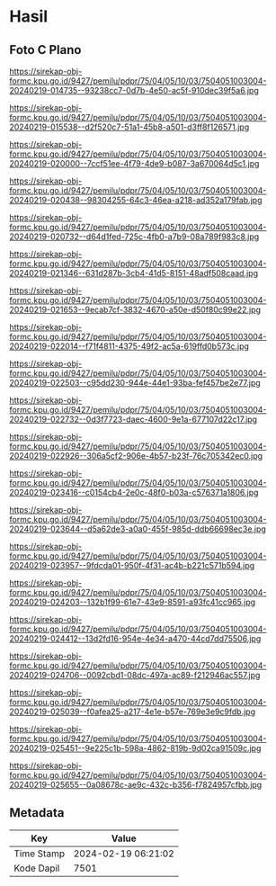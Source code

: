 # Hasil

## Foto C Plano

https://sirekap-obj-formc.kpu.go.id/9427/pemilu/pdpr/75/04/05/10/03/7504051003004-20240219-014735--93238cc7-0d7b-4e50-ac5f-910dec39f5a6.jpg

https://sirekap-obj-formc.kpu.go.id/9427/pemilu/pdpr/75/04/05/10/03/7504051003004-20240219-015538--d2f520c7-51a1-45b8-a501-d3ff8f126571.jpg

https://sirekap-obj-formc.kpu.go.id/9427/pemilu/pdpr/75/04/05/10/03/7504051003004-20240219-020000--7ccf51ee-4f79-4de9-b087-3a670064d5c1.jpg

https://sirekap-obj-formc.kpu.go.id/9427/pemilu/pdpr/75/04/05/10/03/7504051003004-20240219-020438--98304255-64c3-46ea-a218-ad352a179fab.jpg

https://sirekap-obj-formc.kpu.go.id/9427/pemilu/pdpr/75/04/05/10/03/7504051003004-20240219-020732--d64d1fed-725c-4fb0-a7b9-08a789f983c8.jpg

https://sirekap-obj-formc.kpu.go.id/9427/pemilu/pdpr/75/04/05/10/03/7504051003004-20240219-021346--631d287b-3cb4-41d5-8151-48adf508caad.jpg

https://sirekap-obj-formc.kpu.go.id/9427/pemilu/pdpr/75/04/05/10/03/7504051003004-20240219-021653--9ecab7cf-3832-4670-a50e-d50f80c99e22.jpg

https://sirekap-obj-formc.kpu.go.id/9427/pemilu/pdpr/75/04/05/10/03/7504051003004-20240219-022014--f71f4811-4375-49f2-ac5a-619ffd0b573c.jpg

https://sirekap-obj-formc.kpu.go.id/9427/pemilu/pdpr/75/04/05/10/03/7504051003004-20240219-022503--c95dd230-944e-44e1-93ba-fef457be2e77.jpg

https://sirekap-obj-formc.kpu.go.id/9427/pemilu/pdpr/75/04/05/10/03/7504051003004-20240219-022732--0d3f7723-daec-4600-9e1a-677107d22c17.jpg

https://sirekap-obj-formc.kpu.go.id/9427/pemilu/pdpr/75/04/05/10/03/7504051003004-20240219-022926--306a5cf2-906e-4b57-b23f-76c705342ec0.jpg

https://sirekap-obj-formc.kpu.go.id/9427/pemilu/pdpr/75/04/05/10/03/7504051003004-20240219-023416--c0154cb4-2e0c-48f0-b03a-c576371a1806.jpg

https://sirekap-obj-formc.kpu.go.id/9427/pemilu/pdpr/75/04/05/10/03/7504051003004-20240219-023644--d5a62de3-a0a0-455f-985d-ddb66698ec3e.jpg

https://sirekap-obj-formc.kpu.go.id/9427/pemilu/pdpr/75/04/05/10/03/7504051003004-20240219-023957--9fdcda01-950f-4f31-ac4b-b221c571b594.jpg

https://sirekap-obj-formc.kpu.go.id/9427/pemilu/pdpr/75/04/05/10/03/7504051003004-20240219-024203--132b1f99-61e7-43e9-8591-a93fc41cc965.jpg

https://sirekap-obj-formc.kpu.go.id/9427/pemilu/pdpr/75/04/05/10/03/7504051003004-20240219-024412--13d2fd16-954e-4e34-a470-44cd7dd75506.jpg

https://sirekap-obj-formc.kpu.go.id/9427/pemilu/pdpr/75/04/05/10/03/7504051003004-20240219-024706--0092cbd1-08dc-497a-ac89-f212946ac557.jpg

https://sirekap-obj-formc.kpu.go.id/9427/pemilu/pdpr/75/04/05/10/03/7504051003004-20240219-025039--f0afea25-a217-4e1e-b57e-769e3e9c9fdb.jpg

https://sirekap-obj-formc.kpu.go.id/9427/pemilu/pdpr/75/04/05/10/03/7504051003004-20240219-025451--9e225c1b-598a-4862-819b-9d02ca91509c.jpg

https://sirekap-obj-formc.kpu.go.id/9427/pemilu/pdpr/75/04/05/10/03/7504051003004-20240219-025655--0a08678c-ae9c-432c-b356-f7824957cfbb.jpg


## Metadata

| Key        | Value               |
| ---------- | ------------------- |
| Time Stamp | 2024-02-19 06:21:02 |
| Kode Dapil | 7501                |



